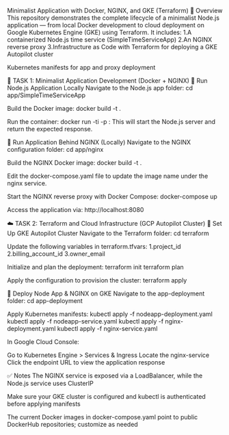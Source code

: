 Minimalist Application with Docker, NGINX, and GKE (Terraform)
📌 Overview
This repository demonstrates the complete lifecycle of a minimalist Node.js application — from local Docker development to cloud deployment on Google Kubernetes Engine (GKE) using Terraform.
It includes:
1.A containerized Node.js time service (SimpleTimeServiceApp)
2.An NGINX reverse proxy
3.Infrastructure as Code with Terraform for deploying a GKE Autopilot cluster

Kubernetes manifests for app and proxy deployment

🧱 TASK 1: Minimalist Application Development (Docker + NGINX)
🔹 Run Node.js Application Locally
Navigate to the Node.js app folder:
cd app/SimpleTimeServiceApp

Build the Docker image:
docker build -t <image-name> .

Run the container:
docker run -ti -p <port>:<port> <image-name>
This will start the Node.js server and return the expected response.

🔹 Run Application Behind NGINX (Locally)
Navigate to the NGINX configuration folder:
cd app/nginx

Build the NGINX Docker image:
docker build -t <nginx-image-name> .

Edit the docker-compose.yaml file to update the image name under the nginx service.

Start the NGINX reverse proxy with Docker Compose:
docker-compose up

Access the application via:
http://localhost:8080


☁️ TASK 2: Terraform and Cloud Infrastructure (GCP Autopilot Cluster)
🔹 Set Up GKE Autopilot Cluster
Navigate to the Terraform folder:
cd terraform

Update the following variables in terraform.tfvars:
1.project_id
2.billing_account_id
3.owner_email

Initialize and plan the deployment:
terraform init
terraform plan

Apply the configuration to provision the cluster:
terraform apply


🔹 Deploy Node App & NGINX on GKE
Navigate to the app-deployment folder:
cd app-deployment


Apply Kubernetes manifests:
kubectl apply -f nodeapp-deployment.yaml
kubectl apply -f nodeapp-service.yaml
kubectl apply -f nginx-deployment.yaml
kubectl apply -f nginx-service.yaml


In Google Cloud Console:

Go to Kubernetes Engine > Services & Ingress
Locate the nginx-service
Click the endpoint URL to view the application response

✅ Notes
The NGINX service is exposed via a LoadBalancer, while the Node.js service uses ClusterIP

Make sure your GKE cluster is configured and kubectl is authenticated before applying manifests

The current Docker images in docker-compose.yaml point to public DockerHub repositories; customize as needed

